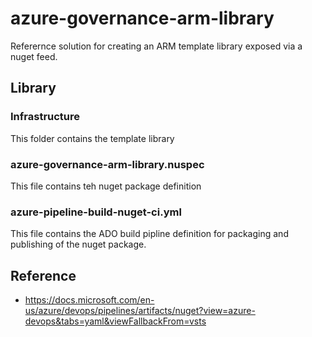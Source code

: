 # azure-governance-arm-library
 
Referernce solution for creating an ARM template library exposed via a nuget feed.

## Library

### Infrastructure

This folder contains the template library

### azure-governance-arm-library.nuspec

This file contains teh nuget package definition

### azure-pipeline-build-nuget-ci.yml

This file contains the ADO build pipline definition for packaging and publishing of the nuget package.

## Reference
- https://docs.microsoft.com/en-us/azure/devops/pipelines/artifacts/nuget?view=azure-devops&tabs=yaml&viewFallbackFrom=vsts
